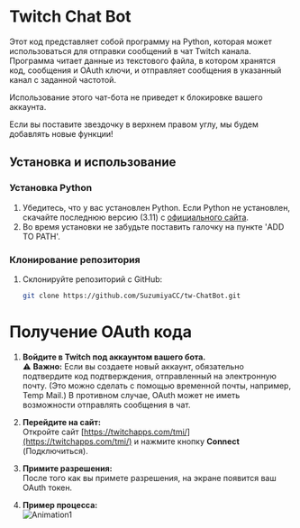# Twitch Chat Bot

Этот код представляет собой программу на Python, которая может использоваться для отправки сообщений в чат Twitch канала. Программа читает данные из текстового файла, в котором хранятся код, сообщения и OAuth ключи, и отправляет сообщения в указанный канал с заданной частотой.

Использование этого чат-бота не приведет к блокировке вашего аккаунта.

Если вы поставите звездочку в верхнем правом углу, мы будем добавлять новые функции!

## Установка и использование

### Установка Python
1. Убедитесь, что у вас установлен Python. Если Python не установлен, скачайте последнюю версию (3.11) с [официального сайта](https://www.python.org/downloads/).
2. Во время установки не забудьте поставить галочку на пункте 'ADD TO PATH'.

### Клонирование репозитория
1. Склонируйте репозиторий с GitHub:
   ```bash
   git clone https://github.com/SuzumiyaCC/tw-ChatBot.git


# Получение OAuth кода

1. **Войдите в Twitch под аккаунтом вашего бота.**  
   ⚠️ **Важно:** Если вы создаете новый аккаунт, обязательно подтвердите код подтверждения, отправленный на электронную почту. (Это можно сделать с помощью временной почты, например, Temp Mail.) В противном случае, OAuth может не иметь возможности отправлять сообщения в чат.

2. **Перейдите на сайт:**  
   Откройте сайт [https://twitchapps.com/tmi/](https://twitchapps.com/tmi/) и нажмите кнопку **Connect** (Подключиться).

3. **Примите разрешения:**  
   После того как вы примете разрешения, на экране появится ваш OAuth токен.

4. **Пример процесса:**  
   ![Animation1](https://user-images.githubusercontent.com/92625816/218175817-65772671-6d5f-4077-b9b4-bf6c17c6986b.gif)
 
